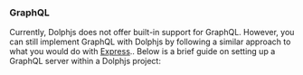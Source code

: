 ### GraphQL

Currently, Dolphjs does not offer built-in support for GraphQL. However, you can still implement GraphQL with Dolphjs by following a similar approach to what you would do with [Express](https://graphql-js.org/docs/tutorials/running-an-express-graphql-server/).. Below is a brief guide on setting up a GraphQL server within a Dolphjs project: